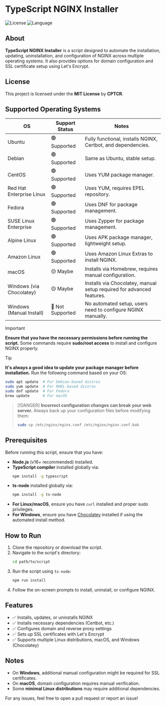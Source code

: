 # TypeScript NGINX Installer

![License](https://img.shields.io/badge/license-MIT-green) ![Language](https://img.shields.io/badge/language-TypeScript-blue)

## About
**TypeScript NGINX Installer** is a script designed to automate the installation, updating, uninstallation, and configuration of NGINX across multiple operating systems. It also provides options for domain configuration and SSL certificate setup using Let's Encrypt.

## License
This project is licensed under the **MIT License** by **CPTCR**.

## Supported Operating Systems
| OS                        | Support Status | Notes |
|---------------------------|---------------|-------|
| Ubuntu                    | 🟢 Supported  | Fully functional, installs NGINX, Certbot, and dependencies. |
| Debian                    | 🟢 Supported  | Same as Ubuntu, stable setup. |
| CentOS                    | 🟢 Supported  | Uses YUM package manager. |
| Red Hat Enterprise Linux  | 🟢 Supported  | Uses YUM, requires EPEL repository. |
| Fedora                    | 🟢 Supported  | Uses DNF for package management. |
| SUSE Linux Enterprise     | 🟢 Supported  | Uses Zypper for package management. |
| Alpine Linux              | 🟢 Supported  | Uses APK package manager, lightweight setup. |
| Amazon Linux              | 🟢 Supported  | Uses Amazon Linux Extras to install NGINX. |
| macOS                     | 🟡 Maybe      | Installs via Homebrew, requires manual configuration. |
| Windows (via Chocolatey)  | 🟡 Maybe      | Installs via Chocolatey, manual setup required for advanced features. |
| Windows (Manual Install)  | 🔴 Not Supported | No automated setup, users need to configure NGINX manually. |

> [!IMPORTANT]
> **Ensure that you have the necessary permissions before running the script.**
> Some commands require **sudo/root access** to install and configure NGINX properly.

> [!TIP]
> **It's always a good idea to update your package manager before installation.**
> Run the following command based on your OS:
> ```sh
> sudo apt update  # For Debian-based distros
> sudo yum update  # For RHEL-based distros
> sudo dnf update  # For Fedora
> brew update      # For macOS
> ```

> [!DANGER]
> **Incorrect configuration changes can break your web server.**
> Always back up your configuration files before modifying them:
> ```sh
> sudo cp /etc/nginx/nginx.conf /etc/nginx/nginx.conf.bak
> ```

## Prerequisites
Before running this script, ensure that you have:
- **Node.js** (v16+ recommended) installed.
- **TypeScript compiler** installed globally via:
  ```sh
  npm install -g typescript
  ```
- **ts-node** installed globally via:
  ```sh
  npm install -g ts-node
  ```
- **For Linux/macOS**, ensure you have `curl` installed and proper sudo privileges.
- **For Windows**, ensure you have [Chocolatey](https://chocolatey.org/install) installed if using the automated install method.

## How to Run
1. Clone the repository or download the script.
2. Navigate to the script's directory:
   ```sh
   cd path/to/script
   ```
3. Run the script using `ts-node`:
   ```sh
   npm run install
   ```
4. Follow the on-screen prompts to install, uninstall, or configure NGINX.

## Features
- ✅ Installs, updates, or uninstalls NGINX
- ✅ Installs necessary dependencies (Certbot, etc.)
- ✅ Configures domain and reverse proxy settings
- ✅ Sets up SSL certificates with Let's Encrypt
- ✅ Supports multiple Linux distributions, macOS, and Windows (Chocolatey)

## Notes
- On **Windows**, additional manual configuration might be required for SSL certificates.
- On **macOS**, domain configuration requires manual verification.
- Some **minimal Linux distributions** may require additional dependencies.

For any issues, feel free to open a pull request or report an issue!
